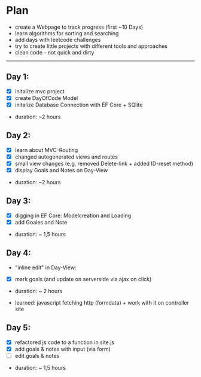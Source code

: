 # Plan
- create a Webpage to track progress (first ~10 Days)
- learn algorithms for sorting and searching
- add days with leetcode challenges
- try to create little projects with different tools and approaches
- clean code - not quick and dirty
- - - 

## Day 1:
- [x] initalize mvc project
- [x] create DayOfCode Model
- [x] initalize Database Connection with EF Core + SQlite

- duration: ~2 hours

## Day 2:
- [x] learn about MVC-Routing
- [x] changed autogenerated views and routes
- [x] small view changes (e.g. removed Delete-link + added ID-reset method)
- [x] display Goals and Notes on Day-View

- duration: ~2 hours

## Day 3:
- [x] digging in EF Core: Modelcreation and Loading
- [x] add Goales and Note

- duration: ~ 1,5 hours

## Day 4:
- "inline edit" in Day-View:
- [x] mark goals (and update on serverside via ajax on click)


- duration: ~ 2 hours

- learned: javascript fetching http (formdata) + work with it on controller site

## Day 5:
- [x] refactored js code to a function in site.js
- [x] add goals & notes with input (via form)
- [ ] edit goals & notes

- duration: ~ 1,5 hours